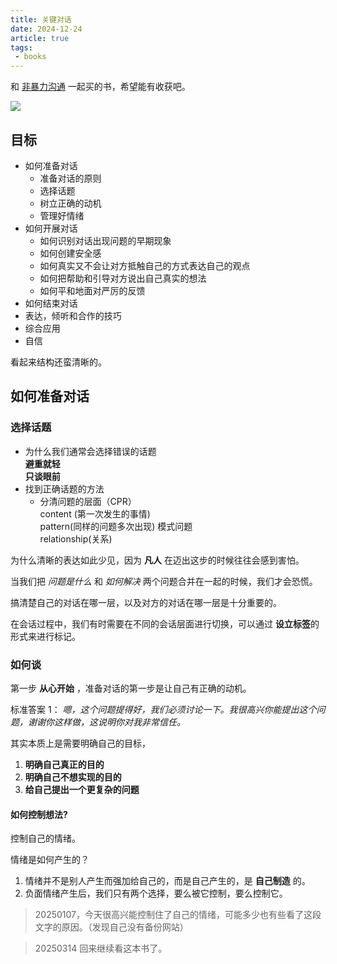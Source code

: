```yaml
---
title: 关键对话
date: 2024-12-24
article: true
tags:
 - books
---
```

和 [非暴力沟通](非暴力沟通) 一起买的书，希望能有收获吧。

![](https://oss.naglfar28.com/naglfar28/202412311232053.jpg)
<!-- more -->
## 目标

- 如何准备对话
  - 准备对话的原则
  - 选择话题
  - 树立正确的动机
  - 管理好情绪
- 如何开展对话
  - 如何识别对话出现问题的早期现象
  - 如何创建安全感
  - 如何真实又不会让对方抵触自己的方式表达自己的观点
  - 如何把帮助和引导对方说出自己真实的想法
  - 如何平和地面对严厉的反馈
- 如何结束对话
- 表达，倾听和合作的技巧
- 综合应用
- 自信

看起来结构还蛮清晰的。

## 如何准备对话
### 选择话题 

- 为什么我们通常会选择错误的话题  
  **避重就轻**  
  **只谈眼前**
- 找到正确话题的方法
  - 分清问题的层面（CPR）  
	  content (第一次发生的事情)  
	  pattern(同样的问题多次出现) 模式问题  
	  relationship(关系)

为什么清晰的表达如此少见，因为 **凡人** 在迈出这步的时候往往会感到害怕。

当我们把 *问题是什么* 和 *如何解决* 两个问题合并在一起的时候，我们才会恐慌。

搞清楚自己的对话在哪一层，以及对方的对话在哪一层是十分重要的。

在会话过程中，我们有时需要在不同的会话层面进行切换，可以通过 **设立标签**的形式来进行标记。 

### 如何谈
第一步 **从心开始** ，准备对话的第一步是让自己有正确的动机。

标准答案 1： *嗯，这个问题提得好，我们必须讨论一下。我很高兴你能提出这个问题，谢谢你这样做，这说明你对我非常信任。*

其实本质上是需要明确自己的目标，
1. **明确自己真正的目的**
2. **明确自己不想实现的目的**
3. **给自己提出一个更复杂的问题**

#### 如何控制想法?
控制自己的情绪。

情绪是如何产生的？
1. 情绪并不是别人产生而强加给自己的，而是自己产生的，是 **自己制造** 的。
2. 负面情绪产生后，我们只有两个选择，要么被它控制，要么控制它。

> 20250107，今天很高兴能控制住了自己的情绪，可能多少也有些看了这段文字的原因。（发现自己没有备份网站）

> 20250314 回来继续看这本书了。


